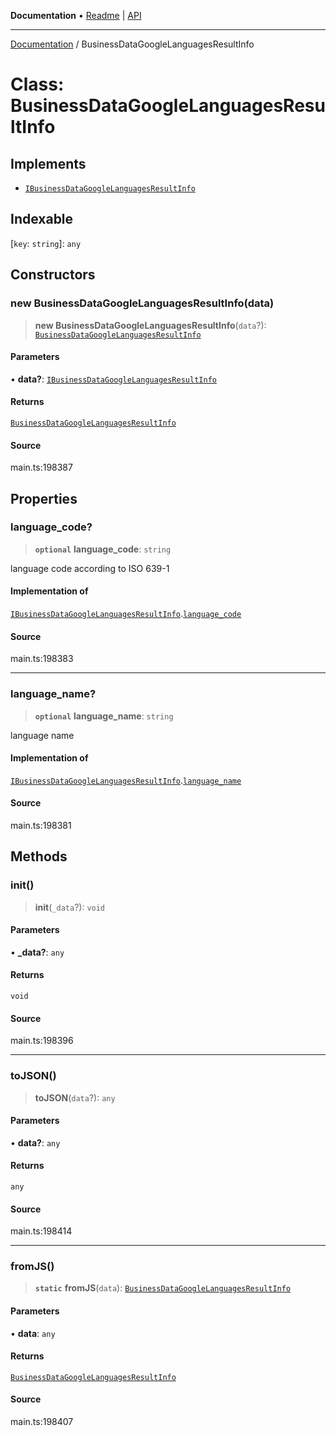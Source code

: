 **Documentation** • [Readme](../README.md) \| [API](../globals.md)

***

[Documentation](../README.md) / BusinessDataGoogleLanguagesResultInfo

# Class: BusinessDataGoogleLanguagesResultInfo

## Implements

- [`IBusinessDataGoogleLanguagesResultInfo`](../interfaces/IBusinessDataGoogleLanguagesResultInfo.md)

## Indexable

 \[`key`: `string`\]: `any`

## Constructors

### new BusinessDataGoogleLanguagesResultInfo(data)

> **new BusinessDataGoogleLanguagesResultInfo**(`data`?): [`BusinessDataGoogleLanguagesResultInfo`](BusinessDataGoogleLanguagesResultInfo.md)

#### Parameters

• **data?**: [`IBusinessDataGoogleLanguagesResultInfo`](../interfaces/IBusinessDataGoogleLanguagesResultInfo.md)

#### Returns

[`BusinessDataGoogleLanguagesResultInfo`](BusinessDataGoogleLanguagesResultInfo.md)

#### Source

main.ts:198387

## Properties

### language\_code?

> **`optional`** **language\_code**: `string`

language code according to ISO 639-1

#### Implementation of

[`IBusinessDataGoogleLanguagesResultInfo`](../interfaces/IBusinessDataGoogleLanguagesResultInfo.md).[`language_code`](../interfaces/IBusinessDataGoogleLanguagesResultInfo.md#language_code)

#### Source

main.ts:198383

***

### language\_name?

> **`optional`** **language\_name**: `string`

language name

#### Implementation of

[`IBusinessDataGoogleLanguagesResultInfo`](../interfaces/IBusinessDataGoogleLanguagesResultInfo.md).[`language_name`](../interfaces/IBusinessDataGoogleLanguagesResultInfo.md#language_name)

#### Source

main.ts:198381

## Methods

### init()

> **init**(`_data`?): `void`

#### Parameters

• **\_data?**: `any`

#### Returns

`void`

#### Source

main.ts:198396

***

### toJSON()

> **toJSON**(`data`?): `any`

#### Parameters

• **data?**: `any`

#### Returns

`any`

#### Source

main.ts:198414

***

### fromJS()

> **`static`** **fromJS**(`data`): [`BusinessDataGoogleLanguagesResultInfo`](BusinessDataGoogleLanguagesResultInfo.md)

#### Parameters

• **data**: `any`

#### Returns

[`BusinessDataGoogleLanguagesResultInfo`](BusinessDataGoogleLanguagesResultInfo.md)

#### Source

main.ts:198407
